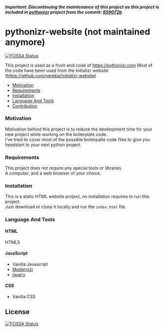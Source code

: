 ##### Important: Discontinuing the maintenance of this project as this project is included in [pythonizr](https://github.com/akashp1712/pythonizr) project from the commit: [659072b](https://github.com/akashp1712/pythonizr/commit/659072b4c5e08d1eecfd8db5ebf933d0457c453f)

# pythonizr-website (not maintained anymore)

[![FOSSA Status](https://app.fossa.io/api/projects/git%2Bgithub.com%2Fakashp1712%2Fpythonizr-website.svg?type=shield)](https://app.fossa.io/projects/git%2Bgithub.com%2Fakashp1712%2Fpythonizr-website?ref=badge_shield)


This project is used as a front-end code of https://pythonizr.com
Most of the code have been used from the Initializr website (https://github.com/verekia/initializr-website)

* [Motivation](#motivation)
* [Requirements](#requirements)
* [Installation](#installation)
* [Language And Tools](#language-and-tools)
* [Contribution](#contribution)

### Motivation

Motivation behind this project is to reduce the development time for your new project while working on the boilerplate code.<br />
I've tried to cover most of the possible boilerpalte code files to give you headstart to your next python project.

### Requirements
This project does not require any special tools or libraries.<br />
A computer, and a web browser of your choice.

### Installation
This is a static HTML website project, no installation requires to run this project.<br />
Just download or clone it locally and run the `index.html` file.

### Language And Tools
#### HTML

HTML5

#### JavaScript

- Vanilla Javascript
- [Modernizr](https://modernizr.com/)
- [jquery](https://jquery.com/)

#### CSS

- Vanilla CSS








## License
[![FOSSA Status](https://app.fossa.io/api/projects/git%2Bgithub.com%2Fakashp1712%2Fpythonizr-website.svg?type=large)](https://app.fossa.io/projects/git%2Bgithub.com%2Fakashp1712%2Fpythonizr-website?ref=badge_large)
